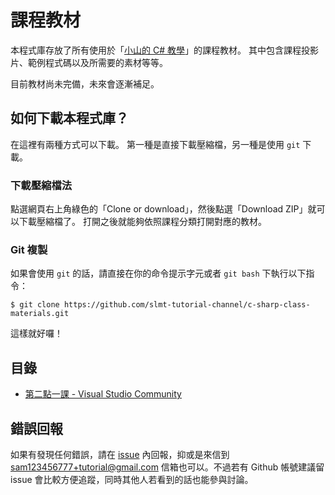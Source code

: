 # 課程教材

本程式庫存放了所有使用於「[小山的 C# 教學][1]」的課程教材。 其中包含課程投影片、範例程式碼以及所需要的素材等等。

目前教材尚未完備，未來會逐漸補足。

## 如何下載本程式庫？

在這裡有兩種方式可以下載。 第一種是直接下載壓縮檔，另一種是使用 `git` 下載。

### 下載壓縮檔法

點選網頁右上角綠色的「Clone or download」，然後點選「Download ZIP」就可以下載壓縮檔了。 打開之後就能夠依照課程分類打開對應的教材。

### Git 複製

如果會使用 `git` 的話，請直接在你的命令提示字元或者 `git bash` 下執行以下指令：

```
$ git clone https://github.com/slmt-tutorial-channel/c-sharp-class-materials.git
```

這樣就好囉！

## 目錄

- [第二點一課 - Visual Studio Community](class-1-to-10/class-2.1)

## 錯誤回報

如果有發現任何錯誤，請在 [issue][2] 內回報，抑或是來信到 sam123456777+tutorial@gmail.com 信箱也可以。不過若有 Github 帳號建議留 issue 會比較方便追蹤，同時其他人若看到的話也能參與討論。

[1]: https://www.youtube.com/playlist?list=PLbXghSoQcLZtWqTA8q1NsByVpINoROHHe
[2]: https://github.com/slmt-tutorial-channel/c-sharp-class-materials/issues